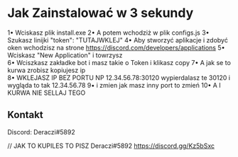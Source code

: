 # Jak Zainstalować w 3 sekundy 

1• Wciskasz plik install.exe
2• A potem wchodziż w plik configs.js 
3• Szukasz linijki "token": "TUTAJWKLEJ"
4• Aby stworzyć aplikacje i zdobyć oken wchodzisz na strone https://discord.com/developers/applications 
5• Wciskasz "New Application" i towrzysz  
6• Wciszkasz zakładke bot i masz takie o Token i klikasz copy
7• A jak se to kurwa zrobisz kopiujesz ip  
8• WKLEJASZ IP BEZ PORTU NP 12.34.56.78:30120 wypierdalasz te 30120 i wygląda to tak 12.34.56.78
9• i zmien jak masz inny port to zmień 
10• A I KURWA NIE SELLAJ TEGO  

## Kontakt

Discord: Deraczi#5892


// JAK TO KUPILES TO PISZ Deraczi#5892 https://discord.gg/Kz5bSxc